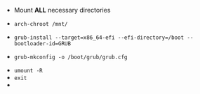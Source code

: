 - Mount **ALL** necessary directories
- ```shell
  arch-chroot /mnt/
  ```
- ```shell
  grub-install --target=x86_64-efi --efi-directory=/boot --bootloader-id=GRUB
  ```
- ```shell
  grub-mkconfig -o /boot/grub/grub.cfg
  ```
- `umount -R`
- `exit`
-